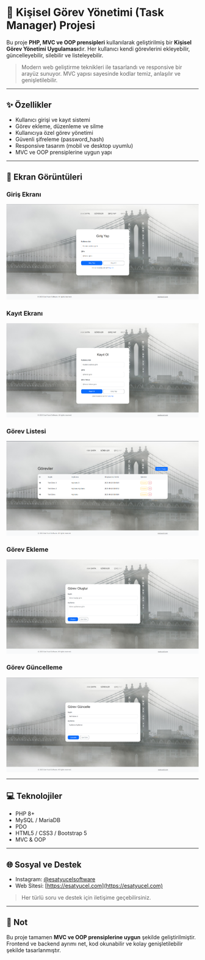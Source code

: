 # 📌 Kişisel Görev Yönetimi (Task Manager) Projesi

Bu proje **PHP, MVC ve OOP prensipleri** kullanılarak geliştirilmiş bir **Kişisel Görev Yönetimi Uygulaması**dır.
Her kullanıcı kendi görevlerini ekleyebilir, güncelleyebilir, silebilir ve listeleyebilir.

> Modern web geliştirme teknikleri ile tasarlandı ve responsive bir arayüz sunuyor.
> MVC yapısı sayesinde kodlar temiz, anlaşılır ve genişletilebilir.

---

## ✨ Özellikler

* Kullanıcı girişi ve kayıt sistemi
* Görev ekleme, düzenleme ve silme
* Kullanıcıya özel görev yönetimi
* Güvenli şifreleme (password\_hash)
* Responsive tasarım (mobil ve desktop uyumlu)
* MVC ve OOP prensiplerine uygun yapı

---

## 📸 Ekran Görüntüleri

### Giriş Ekranı

![Login](screenshots/login.png)

### Kayıt Ekranı

![Register](screenshots/register.png)

### Görev Listesi

![Tasks](screenshots/tasks.png)

### Görev Ekleme

![Add Task](screenshots/tasks-create.png)

### Görev Güncelleme

![Update Task](screenshots/tasks-update.png)


---

## 💻 Teknolojiler

* PHP 8+
* MySQL / MariaDB
* PDO
* HTML5 / CSS3 / Bootstrap 5
* MVC & OOP

---

## 🌐 Sosyal ve Destek

* Instagram: [@esatyucelsoftware](https://www.instagram.com/esatyucelsoftware)
* Web Sitesi: [https://esatyucel.com](https://esatyucel.com)

> Her türlü soru ve destek için iletişime geçebilirsiniz.

---

## 📝 Not

Bu proje tamamen **MVC ve OOP prensiplerine uygun** şekilde geliştirilmiştir.
Frontend ve backend ayrımı net, kod okunabilir ve kolay genişletilebilir şekilde tasarlanmıştır.
